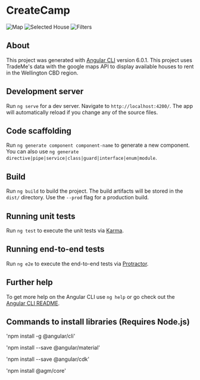 # CreateCamp

![Map](https://i.imgur.com/m5cdosP.png)
![Selected House](https://i.imgur.com/ILTfrzR.png)
![Filters](https://i.imgur.com/UGUVfkb.png)

## About

This project was generated with [Angular CLI](https://github.com/angular/angular-cli) version 6.0.1. This project uses TradeMe's data with the google maps API to display available houses to rent in the Wellington CBD region.

## Development server

Run `ng serve` for a dev server. Navigate to `http://localhost:4200/`. The app will automatically reload if you change any of the source files.

## Code scaffolding

Run `ng generate component component-name` to generate a new component. You can also use `ng generate directive|pipe|service|class|guard|interface|enum|module`.

## Build

Run `ng build` to build the project. The build artifacts will be stored in the `dist/` directory. Use the `--prod` flag for a production build.

## Running unit tests

Run `ng test` to execute the unit tests via [Karma](https://karma-runner.github.io).

## Running end-to-end tests

Run `ng e2e` to execute the end-to-end tests via [Protractor](http://www.protractortest.org/).

## Further help

To get more help on the Angular CLI use `ng help` or go check out the [Angular CLI README](https://github.com/angular/angular-cli/blob/master/README.md).

## Commands to install libraries (Requires Node.js)
'npm install -g @angular/cli'

'npm install --save @angular/material'

'npm install --save @angular/cdk'

'npm install @agm/core'



